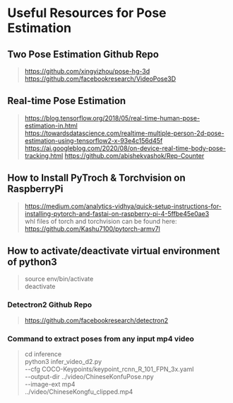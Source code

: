 # Useful Resources for Pose Estimation
## Two Pose Estimation Github Repo
> https://github.com/xingyizhou/pose-hg-3d \
  https://github.com/facebookresearch/VideoPose3D

## Real-time Pose Estimation
> https://blog.tensorflow.org/2018/05/real-time-human-pose-estimation-in.html \
  https://towardsdatascience.com/realtime-multiple-person-2d-pose-estimation-using-tensorflow2-x-93e4c156d45f \
  https://ai.googleblog.com/2020/08/on-device-real-time-body-pose-tracking.html
  https://github.com/abishekvashok/Rep-Counter

## How to Install PyTroch & Torchvision on RaspberryPi
> https://medium.com/analytics-vidhya/quick-setup-instructions-for-installing-pytorch-and-fastai-on-raspberry-pi-4-5ffbe45e0ae3 \
whl files of torch and torchvision can be found here: https://github.com/Kashu7100/pytorch-armv7l

## How to activate/deactivate virtual environment of python3
> source env/bin/activate \
  deactivate

### Detectron2 Github Repo
> https://github.com/facebookresearch/detectron2

### Command to extract poses from any input mp4 video
> cd inference \
  python3 infer_video_d2.py \
     --cfg COCO-Keypoints/keypoint_rcnn_R_101_FPN_3x.yaml \
     --output-dir ../video/ChineseKonfuPose.npy \
     --image-ext mp4 \
     ../video/ChineseKongfu_clipped.mp4
